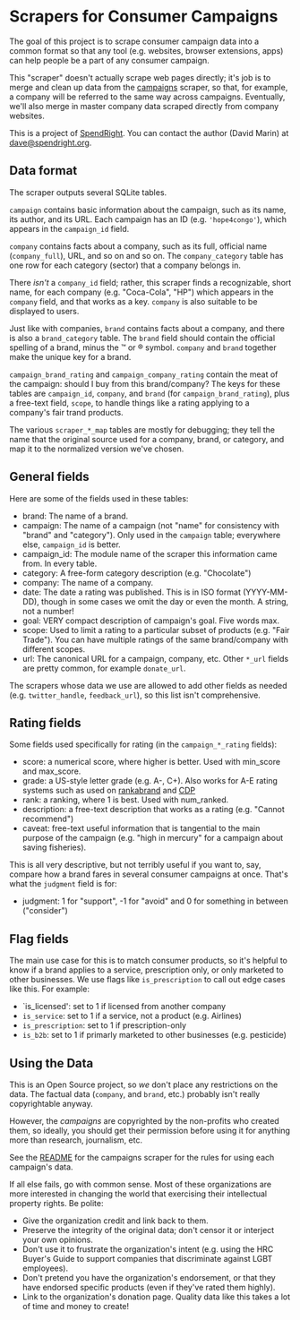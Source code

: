 Scrapers for Consumer Campaigns
===============================

The goal of this project is to scrape consumer campaign data into a common
format so that any tool (e.g. websites, browser extensions, apps) can help
people be a part of any consumer campaign.

This "scraper" doesn't actually scrape web pages directly; it's job is to
merge and clean up data from the [campaigns](https://morph.io/spendright-scrapers/campaigns) scraper, so that, for example, a company will be referred to the
same way across campaigns. Eventually, we'll also merge in master
company data scraped directly from company websites.

This is a project of [SpendRight](http://spendright.org). You can contact
the author (David Marin) at dave@spendright.org.


Data format
-----------

The scraper outputs several SQLite tables.

`campaign` contains basic information about the campaign, such as its
name, its author, and its URL. Each campaign has an ID (e.g. `'hope4congo'`),
which appears in the `campaign_id` field.

`company` contains facts about a company, such as its full, official name
(`company_full`), URL, and so on and so on. The `company_category` table
has one row for each category (sector) that a company belongs in.

There *isn't* a `company_id` field; rather, this scraper finds a recognizable, short name, for each company (e.g. "Coca-Cola", "HP") which appears in the `company` field, and that works as a key. `company` is also suitable to be displayed to users.

Just like with companies, `brand` contains facts about a company, and there
is also a `brand_category` table. The `brand` field should contain the official
spelling of a brand, minus the ™ or ® symbol. `company` and `brand` together make the unique key for a brand.

`campaign_brand_rating` and `campaign_company_rating` contain the meat of the
campaign: should I buy from this brand/company? The keys for these tables
are `campaign_id`, `company`, and `brand` (for `campaign_brand_rating`), plus
a free-text field, `scope`, to handle things like a rating
applying to a company's fair trand products.

The various `scraper_*_map` tables are mostly for debugging; they tell
the name that the original source used for a company, brand, or category,
and map it to the normalized version we've chosen.

General fields
--------------

Here are some of the fields used in these tables:

 * brand: The name of a brand.
 * campaign: The name of a campaign (not "name" for consistency with "brand" and "category"). Only used in the `campaign` table; everywhere else, `campaign_id` is better.
 * campaign_id: The module name of the scraper this information came from. In every table.
 * category: A free-form category description (e.g. "Chocolate")
 * company: The name of a company.
 * date: The date a rating was published. This is in ISO format (YYYY-MM-DD), though in some cases we omit the day or even the month. A string, not a number!
 * goal: VERY compact description of campaign's goal. Five words max.
 * scope: Used to limit a rating to a particular subset of products (e.g. "Fair Trade"). You can have multiple ratings of the same brand/company with different scopes.
 * url: The canonical URL for a campaign, company, etc. Other `*_url` fields are pretty common, for example `donate_url`.

The scrapers whose data we use are allowed to add other fields as needed
(e.g. `twitter_handle`, `feedback_url`), so this list isn't comprehensive.


Rating fields
-------------

Some fields used specifically for rating (in the `campaign_*_rating` fields):

 * score: a numerical score, where higher is better. Used with min_score and max_score.
 * grade: a US-style letter grade (e.g. A-, C+). Also works for A-E rating systems such as used on [rankabrand](http://rankabrand.org/) and [CDP](https://www.cdp.net/)
 * rank: a ranking, where 1 is best. Used with num_ranked.
 * description: a free-text description that works as a rating (e.g. "Cannot recommend")
 * caveat: free-text useful information that is tangential to the main purpose of the campaign (e.g. "high in mercury" for a campaign about saving fisheries).

This is all very descriptive, but not terribly useful if you want to, say,
compare how a brand fares in several consumer campaigns at once. That's what
the `judgment` field is for:

 * judgment: 1 for "support", -1 for "avoid" and 0 for something in between ("consider")


Flag fields
-----------

The main use case for this is to match consumer products, so it's helpful
to know if a brand applies to a service, prescription only, or only marketed
to other businesses. We use flags like `is_prescription` to call out
edge cases like this. For example:

 * `is_licensed': set to 1 if licensed from another company
 * `is_service`: set to 1 if a service, not a product (e.g. Airlines)
 * `is_prescription`: set to 1 if prescription-only
 * `is_b2b`: set to 1 if primarly marketed to other businesses (e.g. pesticide)




Using the Data
--------------

This is an Open Source project, so *we* don't place any restrictions on the
data. The factual data (`company`, and `brand`, etc.) probably isn't really
copyrightable anyway.

However, the *campaigns* are copyrighted by the non-profits who created
them, so ideally, you should get their permission before using it for anything
more than research, journalism, etc.

See the [README](https://github.com/spendright-scrapers/campaigns/blob/master/README.md) for the campaigns scraper for the rules for using each campaign's data.

If all else fails, go with
common sense. Most of these organizations are more interested in changing
the world that exercising their intellectual property rights. Be polite:

 * Give the organization credit and link back to them.
 * Preserve the integrity of the original data; don't censor it or
   interject your own opinions.
 * Don't use it to frustrate the organization's intent (e.g. using the
   HRC Buyer's Guide to support companies that discriminate against LGBT
   employees).
 * Don't pretend you have the organization's endorsement, or that they
   have endorsed specific products (even if they've rated them highly).
 * Link to the organization's donation page. Quality data like this takes a lot
   of time and money to create!
